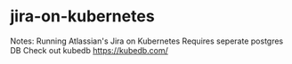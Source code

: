 # jira-on-kubernetes
Notes: Running Atlassian's Jira on Kubernetes
Requires seperate postgres DB
Check out kubedb https://kubedb.com/

